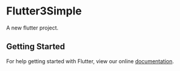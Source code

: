 # Flutter3Simple

A new flutter project.

## Getting Started

For help getting started with Flutter, view our online
[documentation](http://flutter.io/).
